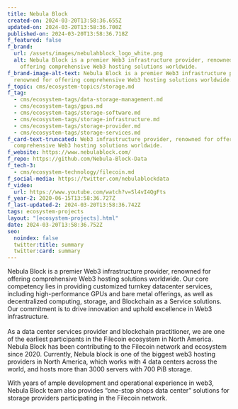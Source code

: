 ```yaml
---
title: Nebula Block
created-on: 2024-03-20T13:58:36.655Z
updated-on: 2024-03-20T13:58:36.700Z
published-on: 2024-03-20T13:58:36.718Z
f_featured: false
f_brand:
  url: /assets/images/nebulahblock_logo_white.png
  alt: Nebula Block is a premier Web3 infrastructure provider, renowned for
    offering comprehensive Web3 hosting solutions worldwide.
f_brand-image-alt-text: Nebula Block is a premier Web3 infrastructure provider,
  renowned for offering comprehensive Web3 hosting solutions worldwide.
f_topic: cms/ecosystem-topics/storage.md
f_tag:
  - cms/ecosystem-tags/data-storage-management.md
  - cms/ecosystem-tags/gpus.md
  - cms/ecosystem-tags/storage-software.md
  - cms/ecosystem-tags/storage-infrastructure.md
  - cms/ecosystem-tags/storage-provider.md
  - cms/ecosystem-tags/storage-services.md
f_card-text-truncated: Web3 infrastructure provider, renowned for offering
  comprehensive Web3 hosting solutions worldwide.
f_website: https://www.nebulablock.com/
f_repo: https://github.com/Nebula-Block-Data
f_tech-3:
  - cms/ecosystem-technology/filecoin.md
f_social-media: https://twitter.com/nebulablockdata
f_video:
  url: https://www.youtube.com/watch?v=Sl4vI4QgFts
f_year-2: 2020-06-15T13:58:36.727Z
f_last-updated-2: 2024-03-20T13:58:36.742Z
tags: ecosystem-projects
layout: "[ecosystem-projects].html"
date: 2024-03-20T13:58:36.752Z
seo:
  noindex: false
  twitter:title: summary
  twitter:card: summary
---
```

Nebula Block is a premier Web3 infrastructure provider, renowned for offering comprehensive Web3 hosting solutions worldwide. Our core competency lies in providing customized turnkey datacenter services, including high-performance GPUs and bare metal offerings, as well as decentralized computing, storage, and Blockchain as a Service solutions. Our commitment is to drive innovation and uphold excellence in Web3 infrastructure.\
\
As a data center services provider and blockchain practitioner, we are one of the earliest participants in the Filecoin ecosystem in North America. Nebula Block has been contributing to the Filecoin network and ecosystem since 2020. Currently, Nebula block is one of the biggest web3 hosting providers in North America, which works with 4 data centers across the world, and hosts more than 3000 servers with 700 PiB storage. 

With years of ample development and operational experience in web3, Nebula Block team also provides “one-stop shops data center” solutions for storage providers participating in the Filecoin network.